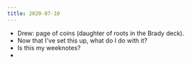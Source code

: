 ```yaml
---
title: 2020-07-10
---
```

- Drew: page of coins (daughter of roots in the Brady deck).
- Now that I've set this up, what do I do with it?
- Is this my weeknotes? 
- 